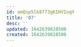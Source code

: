 ```yaml
---
id: omQsp5lk8773gKIHVIoqY
title: '07'
desc: ''
updated: 1642639828500
created: 1642639828500
---
```


